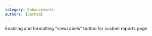 ```yaml
---
category: Enhancements
authors: [carkom]
---
```


Enabling and formatting "viewLabels" button for custom reports page
